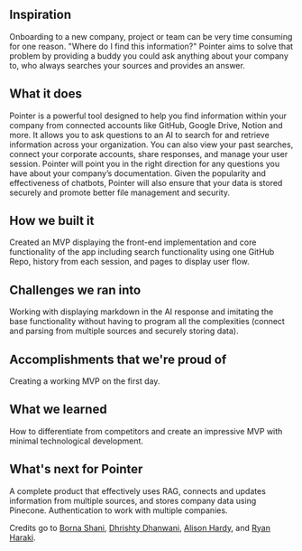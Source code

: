 ## Inspiration
Onboarding to a new company, project or team can be very time consuming for one reason. "Where do I find this information?" Pointer aims to solve that problem by providing a buddy you could ask anything about your company to, who always searches your sources and provides an answer.

## What it does
Pointer is a powerful tool designed to help you find information within your company from connected accounts like GitHub, Google Drive, Notion and more. It allows you to ask questions to an AI to search for and retrieve information across your organization. You can also view your past searches, connect your corporate accounts, share responses, and manage your user session. Pointer will point you in the right direction for any questions you have about your company’s documentation. Given the popularity and effectiveness of chatbots, Pointer will also ensure that your data is stored securely and promote better file management and security.

## How we built it
Created an MVP displaying the front-end implementation and core functionality of the app including search functionality using one GitHub Repo, history from each session, and pages to display user flow.

## Challenges we ran into
Working with displaying markdown in the AI response and imitating the base functionality without having to program all the complexities (connect and parsing from multiple sources and securely storing data).

## Accomplishments that we're proud of
Creating a working MVP on the first day.

## What we learned
How to differentiate from competitors and create an impressive MVP with minimal technological development.

## What's next for Pointer
A complete product that effectively uses RAG, connects and updates information from multiple sources, and stores company data using Pinecone. Authentication to work with multiple companies.

Credits go to [Borna Shani](https://www.linkedin.com/in/borna-shani), [Dhrishty Dhanwani](https://www.linkedin.com/in/dhrishty-dhanwani/), [Alison Hardy](https://github.com/alichiba), and [Ryan Haraki](https://github.com/ryanharaki).

